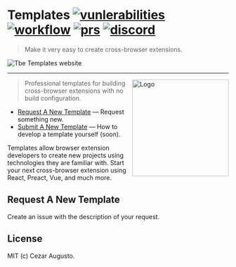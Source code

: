 [action-image]: https://github.com/extension-js/templates/actions/workflows/🛠️/badge.svg?branch=main
[action-url]: https://github.com/extension-js/templates/actions
[prs-image]: https://img.shields.io/badge/PRs-welcome-brightgreen.svg
[prs-url]: https://github.com/extension-js/templates/blob/main/CONTRIBUTING.md
[vunlerabilities]: https://snyk.io/test/github/extension-js/templates/badge.svg
[discord-image]: https://img.shields.io/discord/1253608412890271755
[discord-url]: https://discord.gg/v9h2RgeTSN

# Templates [![vunlerabilities][vunlerabilities]][vunlerabilities] [![workflow][action-image]][action-url] [![prs][prs-image]][prs-url] [![discord][discord-image]][discord-url]

> Make it very easy to create cross-browser extensions.

<img alt="Tbe Templates website" src="https://github.com/extension-js/extension.js/assets/4672033/e33fb5d7-2a74-4efe-8fc1-c829db356124"> 
<hr>

<img alt="Logo" align="right" src="https://github.com/extension-js/extension.js/assets/4672033/8c9260dc-4a82-4f55-9114-1380ecc5b3ae" width="220" />

> Professional templates for building cross-browser extensions with no build configuration.

- [Request A New Template](#request-a-new-template) — Request something new.
- [Submit A New Template](#submit-a-new-template) — How to develop a template yourself (soon).

Templates allow browser extension developers to create new projects using technologies they are familiar with. Start your next cross-browser extension using React, Preact, Vue, and much more.

## Request A New Template

Create an issue with the description of your request.

<!-- ## Submit A New Template

To create a new template, develop your extension locally and once you are happy with it, follow the steps below:

1. Clone this project `git clone git@github.com:extension-js/templates.git`
2. Install the project dependencies `npm install`
3. Add your extension source files to the `/src`
4. Run the template specification against all templates `npm run spec`

If the specification test passes, you're all set! Create a branch and submit a pull-request :) -->

## License

MIT (c) Cezar Augusto.
